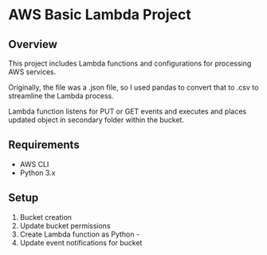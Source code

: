 # AWS Basic Lambda Project
## Overview
This project includes Lambda functions and configurations for processing AWS services. 

Originally, the file was a .json file, so I used pandas to convert that to .csv to streamline the Lambda process.

Lambda function listens for PUT or GET events and executes and places updated object in secondary folder within the bucket.


## Requirements
- AWS CLI
- Python 3.x

## Setup
1. Bucket creation
2. Update bucket permissions
3. Create Lambda function as Python - 
4. Update event notifications for bucket 
